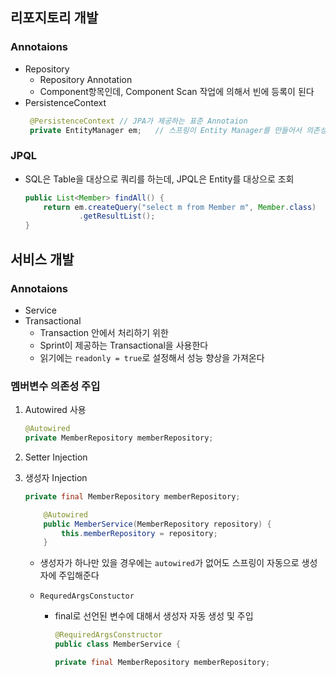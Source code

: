 ## 리포지토리 개발
### Annotaions
- Repository
   - Repository Annotation
   - Component항목인데, Component Scan 작업에 의해서 빈에 등록이 된다
- PersistenceContext
   ```java
    @PersistenceContext // JPA가 제공하는 표준 Annotaion
    private EntityManager em;   // 스프링이 Entity Manager를 만들어서 의존성을 주입해준다
   ```

### JPQL
- SQL은 Table을 대상으로 쿼리를 하는데, JPQL은 Entity를 대상으로 조회
    ```java
    public List<Member> findAll() {
        return em.createQuery("select m from Member m", Member.class)
                .getResultList();
    }
    ```

## 서비스 개발
### Annotaions
- Service
- Transactional
   - Transaction 안에서 처리하기 위한 
   - Sprint이 제공하는 Transactional을 사용한다
   - 읽기에는 `readonly = true`로 설정해서 성능 향상을 가져온다

### 멤버변수 의존성 주입
1. Autowired 사용
    ```java
    @Autowired
    private MemberRepository memberRepository;
    ```
2. Setter Injection
3. 생성자 Injection
    ```java
    private final MemberRepository memberRepository;

        @Autowired
        public MemberService(MemberRepository repository) {
            this.memberRepository = repository;
        }

    ```

   - 생성자가 하나만 있을 경우에는 `autowired`가 없어도 스프링이 자동으로 생성자에 주입해준다

   - `RequredArgsConstuctor`
      - final로 선언된 변수에 대해서 생성자 자동 생성 및 주입
        ```java
        @RequiredArgsConstructor
        public class MemberService {

        private final MemberRepository memberRepository;
        ```